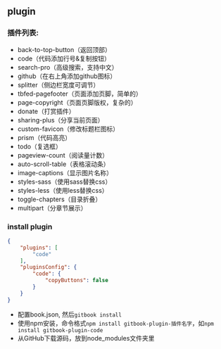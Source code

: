 ## plugin

### 插件列表:
- back-to-top-button（返回顶部）
- code（代码添加行号&复制按钮）
- search-pro（高级搜索，支持中文）
- github（在右上角添加github图标）
- splitter（侧边栏宽度可调节）
- tbfed-pagefooter（页面添加页脚，简单的）
- page-copyright（页面页脚版权，复杂的）
- donate（打赏插件）
- sharing-plus（分享当前页面）
- custom-favicon（修改标题栏图标）
- prism（代码高亮）
- todo（复选框）
- pageview-count（阅读量计数）
- auto-scroll-table（表格滚动条）
- image-captions（显示图片名称）
- styles-sass（使用sass替换css）
- styles-less（使用less替换css）
- toggle-chapters（目录折叠）
- multipart（分章节展示）

### install plugin

```json
{
    "plugins": [
        "code"
    ],
    "pluginsConfig": {
        "code": {
            "copyButtons": false
        }
    }
}
```

- 配置book.json, 然后`gitbook install`
- 使用npm安装，命令格式`npm install gitbook-plugin-插件名字`，如`npm install gitbook-plugin-code`
- 从GitHub下载源码，放到node_modules文件夹里
